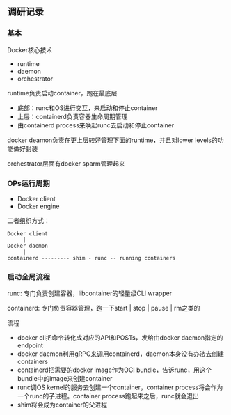 ## 调研记录
### 基本
Docker核心技术
- runtime
- daemon
- orchestrator

runtime负责启动container，跑在最底层
- 底部：runc和OS进行交互，来启动和停止container
- 上层：containerd负责容器生命周期管理
- 由containerd process来唤起runc去启动和停止container

docker deamon负责在更上层较好管理下面的runtime，并且对lower levels的功能做好封装

orchestrator层面有docker sparm管理起来
### OPs运行周期
- Docker client
- Docker engine

二者组织方式：
```
Docker client
     |
Docker daemon
     |
containerd --------- shim - runc -- running containers
```
### 启动全局流程
runc: 专门负责创建容器，libcontainer的轻量级CLI wrapper

containerd: 专门负责容器管理，跑一下start | stop | pause | rm之类的

流程
- docker cli把命令转化成对应的API和POSTs，发给由docker daemon指定的endpoint
- docker daemon利用gRPC来调用containerd，daemon本身没有办法去创建containers
- containerd把需要的docker image作为OCI bundle，告诉runc，用这个bundle中的image来创建container
- runc调OS kernel的服务去创建一个container，container process将会作为一个runc的子进程。container process跑起来之后，runc就会退出
- shim将会成为container的父进程



